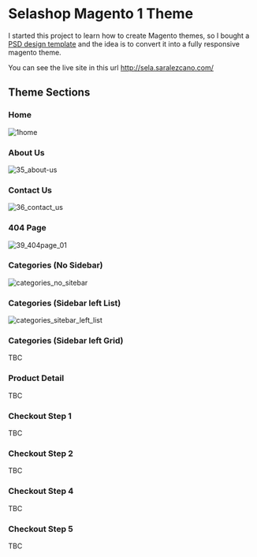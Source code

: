 # Selashop Magento 1 Theme 

I started this project to learn how to create Magento themes, so I bought a [PSD design template](
https://themeforest.net/item/abani-multi-purpose-ecommerce-psd-template/11445736) and the idea is to convert it into a fully responsive magento theme. 

You can see the live site in this url http://sela.saralezcano.com/

## Theme Sections
### Home
![1home](https://user-images.githubusercontent.com/1080386/37433533-30e2b934-27d4-11e8-8893-c80871f0b715.png)
### About Us
![35_about-us](https://user-images.githubusercontent.com/18714923/39959120-e0d7e2a2-5604-11e8-9ce8-30234caa5485.png)
### Contact Us
![36_contact_us](https://user-images.githubusercontent.com/1080386/38278240-2890c7a2-3793-11e8-9a17-4b35a517b9fb.png)
### 404 Page
![39_404page_01](https://user-images.githubusercontent.com/18714923/39959129-0a35cfce-5605-11e8-8c03-1a1a4ac657b4.png)
### Categories (No Sidebar)
![categories_no_sitebar](https://user-images.githubusercontent.com/18714923/39959161-bb3c68fa-5605-11e8-8a9f-51523244f327.png)
### Categories (Sidebar left List)
![categories_sitebar_left_list](https://user-images.githubusercontent.com/18714923/39959266-23171bd6-5607-11e8-8a71-de86c5c0efc3.png)
### Categories (Sidebar left Grid)
TBC
### Product Detail
TBC
### Checkout Step 1
TBC
### Checkout Step 2
TBC
### Checkout Step 4
TBC
### Checkout Step 5
TBC
